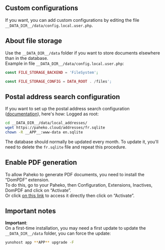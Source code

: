 
## Custom configurations

If you want, you can add custom configurations by editing the file `__DATA_DIR__/data/config.local.user.php`.

## About file storage

Use the `__DATA_DIR__/data` folder if you want to store documents elsewhere than in the database.  
Example in file `__DATA_DIR__/data/config.local.user.php`:

```php
const FILE_STORAGE_BACKEND = 'FileSystem';

const FILE_STORAGE_CONFIG = DATA_ROOT . /files';
```

## Postal address search configuration

If you want to set up the postal address search configuration ([documentation](https://fossil.kd2.org/paheko/wiki?name=Configuration/Adresses_postales)), here's how:
Logged as root:

```bash
cd __DATA_DIR__/data/local_addresses/
wget https://paheko.cloud/addresses/fr.sqlite
chown -R __APP__:www-data en.sqlite
```

The database should normally be updated every month. To update it, you'll need to delete the `fr.sqlite` file and repeat this procedure.

## Enable PDF generation

To allow Paheko to generate PDF documents, you need to install the “DomPDF” extension.  
To do this, go to your Paheko, then Configuration, Extensions, Inactives, DomPDF and click on “Activate”.  
Or click [on this link](https://__DOMAIN____PATH__admin/config/ext/details.php?type=plugin&name=dompdf) to access it directly then click on “Activate”.

## Important notes

**Important**:  
On a first-time installation, you may need a first update to update the `__DATA_DIR__/data` folder, you can force the update:

```bash
yunohost app **APP** upgrade -F
```
